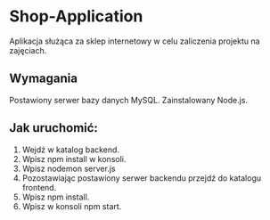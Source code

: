# Shop-Application

Aplikacja służąca za sklep internetowy w celu zaliczenia projektu na zajęciach.

## Wymagania

Postawiony serwer bazy danych MySQL.
Zainstalowany Node.js.

## Jak uruchomić:

1. Wejdź w katalog backend.
2. Wpisz npm install w konsoli.
3. Wpisz nodemon server.js
4. Pozostawiając postawiony serwer backendu przejdź do katalogu frontend.
5. Wpisz npm install.
6. Wpisz w konsoli npm start.
